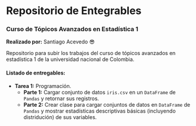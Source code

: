 # Repositorio de Entegrables
### Curso de Tópicos Avanzados en Estadística 1

__Realizado por:__ Santiago Acevedo :sunglasses:

Repositorio para subir los trabajos del curso de tópicos avanzados en estadística 1 de la universidad nacional de Colombia.

#### Listado de entregables:

- __Tarea 1:__ Programación.
  - __Parte 1:__ Cargar conjunto de datos `iris.csv` en un `DataFrame` de `Pandas` y retornar sus registros.
  - __Parte 2:__ Crear clase para cargar conjuntos de datos en `DataFrame` de `Pandas` y mostrar estadísticas descriptivas básicas (incluyendo distridución) de sus variables.